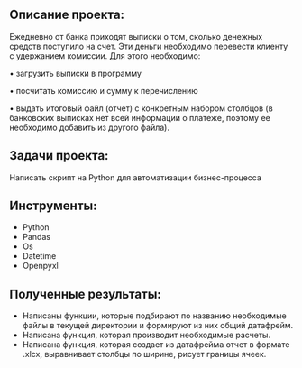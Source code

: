 ## Описание проекта:

Ежедневно от банка приходят выписки о том, сколько денежных средств поступило на счет. Эти деньги необходимо перевести клиенту с удержанием комиссии. Для этого необходимо:

•	загрузить выписки в программу

•	посчитать комиссию и сумму к перечислению

•	выдать итоговый файл (отчет) с конкретным набором столбцов (в банковских выписках нет всей информации о платеже, поэтому ее необходимо добавить из другого файла).

## Задачи проекта: 

Написать скрипт на Python для автоматизации бизнес-процесса

## Инструменты:

- Python
- Pandas
- Os
- Datetime
- Openpyxl

## Полученные результаты:
- Написаны функции, которые подбирают по названию необходимые файлы в текущей директории и формируют из них общий датафрейм.
- Написана функция, которая производит необходимые расчеты.
- Написана функция, которая создает из датафрейма отчет в формате .xlcx, выравнивает столбцы по ширине, рисует границы ячеек.
